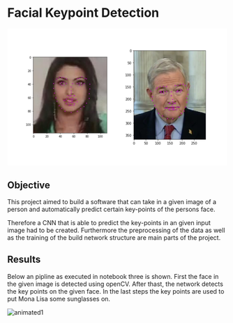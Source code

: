 [//]: # "Image References"

[image1]: ./images/key_pts_example.png "Facial Keypoint Detection"
# Facial Keypoint Detection

![Facial Keypoint Detection][image1]

## Objective

This project aimed to build a software that can take in a given image of a person and automatically predict certain key-points of the persons face.

Therefore a CNN that is able to predict the key-points in an given input image had to be created.
Furthermore the preprocessing of the data as well as the training of the build network structure are main parts of the project.


## Results 

Below an pipline as executed in notebook three is shown. First the face in the given image is detected using openCV. After thast, the network detects the key points on the given face. In the last steps the key points are used to put Mona Lisa some sunglasses on.


![animated1](images/mona_lisa_pipeline.gif)